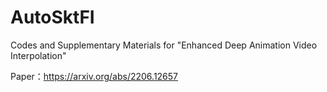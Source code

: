 # AutoSktFI

  Codes and Supplementary Materials for "Enhanced Deep Animation Video Interpolation"

  Paper：https://arxiv.org/abs/2206.12657
